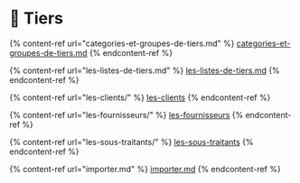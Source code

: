 # 🤝 Tiers

{% content-ref url="categories-et-groupes-de-tiers.md" %}
[categories-et-groupes-de-tiers.md](categories-et-groupes-de-tiers.md)
{% endcontent-ref %}

{% content-ref url="les-listes-de-tiers.md" %}
[les-listes-de-tiers.md](les-listes-de-tiers.md)
{% endcontent-ref %}

{% content-ref url="les-clients/" %}
[les-clients](les-clients/)
{% endcontent-ref %}

{% content-ref url="les-fournisseurs/" %}
[les-fournisseurs](les-fournisseurs/)
{% endcontent-ref %}

{% content-ref url="les-sous-traitants/" %}
[les-sous-traitants](les-sous-traitants/)
{% endcontent-ref %}

{% content-ref url="importer.md" %}
[importer.md](importer.md)
{% endcontent-ref %}
